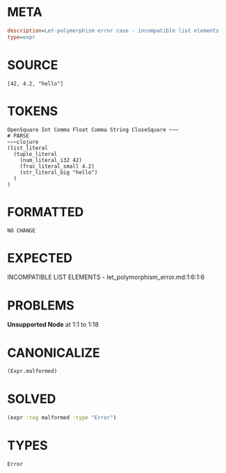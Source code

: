 # META
~~~ini
description=Let-polymorphism error case - incompatible list elements
type=expr
~~~
# SOURCE
~~~roc
[42, 4.2, "hello"]
~~~
# TOKENS
~~~text
OpenSquare Int Comma Float Comma String CloseSquare ~~~
# PARSE
~~~clojure
(list_literal
  (tuple_literal
    (num_literal_i32 42)
    (frac_literal_small 4.2)
    (str_literal_big "hello")
  )
)
~~~
# FORMATTED
~~~roc
NO CHANGE
~~~
# EXPECTED
INCOMPATIBLE LIST ELEMENTS - let_polymorphism_error.md:1:6:1:6
# PROBLEMS
**Unsupported Node**
at 1:1 to 1:18

# CANONICALIZE
~~~clojure
(Expr.malformed)
~~~
# SOLVED
~~~clojure
(expr :tag malformed :type "Error")
~~~
# TYPES
~~~roc
Error
~~~
